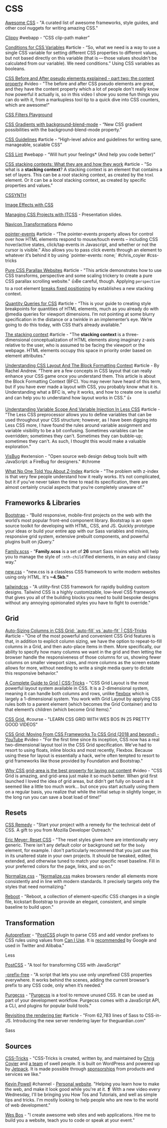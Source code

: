 # CSS

[Awesome CSS](https://github.com/awesome-css-group/awesome-css) - "A curated list of awesome frameworks, style guides, and other cool nuggets for writing amazing CSS."

[Clippy](http://bennettfeely.com/clippy/) \#webapp - “CSS clip-path maker”

[Conditions for CSS Variables](http://kizu.ru/en/fun/conditions-for-css-variables/) \#article - “So, what we need is a way to use a sin­gle CSS vari­able for set­ting dif­fer­ent CSS prop­er­ties to dif­fer­ent val­ues, but not based di­rectly on this vari­able \(that is — those val­ues shouldn't be cal­cu­lated from our vari­able\). We need con­di­tions.” Using CSS variables as booleans.

[CSS Before and After pseudo elements explained - part two: the content property](https://www.youtube.com/watch?v=xoRbkm8XgfQ) \#video - "The before and after CSS pseudo elements are great, and they have the content property which a lot of people don't really know how powerful it actually is, so in this video I show you some fun things you can do with it, from a markupless tool tip to a quick dive into CSS counters, which are awesome!"

[CSS Filters Playground](http://bennettfeely.com/filters/)

[CSS Gradients with background-blend-mode](http://bennettfeely.com/gradients/) - “New CSS gradient possibilities with the background-blend-mode property.”

[CSS Guidelines](https://cssguidelin.es) \#article - “High-level advice and guidelines for writing sane, manageable, scalable CSS”

[CSS Lint](http://csslint.net/) \#webapp - “Will hurt your feelings\* \(And help you code better\)”

[CSS stacking contexts: What they are and how they work](https://tiffanybbrown.com/2015/09/css-stacking-contexts-wtf/index.html) \#article - "So what is a **stacking context**? A stacking context is an element that contains a set of layers. This can be a _root_ stacking context, as created by the `html` element. Or it can be a _local_ stacking context, as created by specific properties and values."

[CSSYNTH](http://bennettfeely.com/cssynth/)

[Image Effects with CSS](https://bennettfeely.com/image-effects/)

[Managing CSS Projects with ITCSS](https://speakerdeck.com/dafed/managing-css-projects-with-itcss) - Presentation slides.

[Navicon Transformations](https://codepen.io/bennettfeely/pen/twbyA) \#demo

[pointer-events](https://css-tricks.com/almanac/properties/p/pointer-events/) \#article - “The pointer-events property allows for control over how HTML elements respond to mouse/touch events – including CSS hover/active states, click/tap events in Javascript, and whether or not the cursor is visible.” Also allows you to pass click events through an element to whatever it’s behind it by using \`pointer-events: none;\` \#chris\_coyier \#css-tricks

[Pure CSS Parallax Websites](https://keithclark.co.uk/articles/pure-css-parallax-websites/) \#article - "This article demonstrates how to use CSS transforms, perspective and some scaling trickery to create a pure CSS parallax scrolling website." 👍Be careful, though. Applying `perspective` to a root element [breaks fixed positioning](https://stackoverflow.com/questions/26386038/why-does-perspective-changes-fixed-position-in-css) by establishes a new stacking context.

[Quantity Queries for CSS](http://alistapart.com/article/quantity-queries-for-css) \#article - “This is your guide to creating style breakpoints for quantities of HTML elements, much as you already do with @media queries for viewport dimensions. I’m not pointing at some blurry specification in the distance or a twinkle in an implementer’s eye. We’re going to do this today, with CSS that’s already available.”

[The stacking context](https://developer.mozilla.org/en-US/docs/Web/CSS/CSS_Positioning/Understanding_z_index/The_stacking_context) \#article - "The **stacking context** is a three-dimensional conceptualization of HTML elements along imaginary z-axis relative to the user, who is assumed to be facing the viewport or the webpage. HTML elements occupy this space in priority order based on element attributes."

[Understanding CSS Layout And The Block Formatting Context](https://www.smashingmagazine.com/2017/12/understanding-css-layout-block-formatting-context/) \#article - By Rachel Andrew. “There are a few concepts in CSS layout that can really enhance your CSS game once you understand them. This article is about the Block Formatting Context \(BFC\). You may never have heard of this term, but if you have ever made a layout with CSS, you probably know what it is. Understanding what a BFC is, why it works, and how to create one is useful and can help you to understand how layout works in CSS.” 👍

[Understanding Variable Scope And Variable Injection In Less CSS](https://www.bennadel.com/blog/2642-understanding-variable-scope-and-variable-injection-in-less-css.htm) \#article - "The Less CSS preprocessor allows you to define variables that can be used throughout your CSS structure; however, as I have been digging into Less CSS more, I have found the rules around variable assignment and variable visibility to be a bit confusing. Sometimes variables can be overridden; sometimes they can't. Sometimes they can bubble-up; sometimes they can't. As such, I thought this would make a valuable exploration."

[VisBug](https://chrome.google.com/webstore/detail/visbug/cdockenadnadldjbbgcallicgledbeoc) \#extension - "Open source web design debug tools built with JavaScript: a FireBug for designers." \#chrome

[What No One Told You About Z-Index](https://philipwalton.com/articles/what-no-one-told-you-about-z-index/) \#article - "The problem with z-index is that very few people understand how it really works. It’s not complicated, but it if you’ve never taken the time to read its specification, there are almost certainly crucial aspects that you’re completely unaware of."

## Frameworks & Libraries

[Bootstrap](https://getbootstrap.com/) - “Build responsive, mobile-first projects on the web with the world’s most popular front-end component library. Bootstrap is an open source toolkit for developing with HTML, CSS, and JS. Quickly prototype your ideas or build your entire app with our Sass variables and mixins, responsive grid system, extensive prebuilt components, and powerful plugins built on jQuery.”

[Family.scss](https://lukyvj.github.io/family.scss/) - "**Family.scss** is a set of **26** smart Sass mixins which will help you to manage the style of `:nth-child`’ified elements, in an easy and classy way."

[new.css](https://newcss.net/) - "new.css is a classless CSS framework to write modern websites using only HTML. It's **~4.5kb."**

[tailwindcss](https://tailwindcss.com/) - "A utility-first CSS framework for rapidly building custom designs. Tailwind CSS is a highly customizable, low-level CSS framework that gives you all of the building blocks you need to build bespoke designs without any annoying opinionated styles you have to fight to override."

## Grid

[Auto-Sizing Columns in CSS Grid: \`auto-fill\` vs \`auto-fit\` \| CSS-Tricks](https://css-tricks.com/auto-sizing-columns-css-grid-auto-fill-vs-auto-fit/) \#article - "One of the most powerful and convenient CSS Grid features is that, in addition to explicit column sizing, we have the option to repeat-to-fill columns in a Grid, and then auto-place items in them. More specifically, our ability to specify how many columns we want in the grid and then letting the browser handle the responsiveness of those columns for us, showing fewer columns on smaller viewport sizes, and more columns as the screen estate allows for more, without needing to write a single media query to dictate this responsive behavior."

[A Complete Guide to Grid \| CSS-Tricks](https://css-tricks.com/snippets/css/complete-guide-grid/) - "CSS Grid Layout is the most powerful layout system available in CSS. It is a 2-dimensional system, meaning it can handle both columns and rows, unlike [flexbox](https://css-tricks.com/snippets/css/a-guide-to-flexbox/) which is largely a 1-dimensional system. You work with Grid Layout by applying CSS rules both to a parent element \(which becomes the Grid Container\) and to that element’s children \(which become Grid Items\)."

[CSS Grid.](https://cssgrid.io/) \#course - "LEARN CSS GRID WITH WES BOS IN 25 PRETTY GOOD VIDEOS"

[CSS Grid: Moving From CSS Frameworks To CSS Grid \(2018 and beyond\) - YouTube](https://www.youtube.com/watch?v=paMmgo4MhQ8) \#video - "For the first time since its inception, CSS now has a real two-dimensional layout tool in the CSS Grid specification. We’ve had to resort to using floats, inline blocks and most recently, Flexbox. Because using these for layout is essentially a hack, we’re often tempted to resort to grid frameworks like those provided by Foundation and Bootstrap."

[Why CSS grid-area is the best property for laying out content](https://www.youtube.com/watch?v=duH4DLq5yoo) \#video - "CSS Grid is amazing, and grid-area just make it so much better. When grid first launched I loved the idea of grid areas, but didn't get fully on board as it seemed like a little too much work... but once you start actually using them on a regular basis, you realize that while the initial setup in slightly longer, in the long run you can save a boat load of time!"

## Resets

[CSS Remedy](https://github.com/mozdevs/cssremedy) - "Start your project with a remedy for the technical debt of CSS. A gift to you from Mozilla Developer Outreach."

[Eric Meyer: Reset CSS](https://meyerweb.com/eric/tools/css/reset/) - "The reset styles given here are intentionally very generic. There isn't any default color or background set for the `body` element, for example. I don't particularly recommend that you just use this in its unaltered state in your own projects. It should be tweaked, edited, extended, and otherwise tuned to match your specific reset baseline. Fill in your preferred colors for the page, links, and so on."

[Normalize.css](https://necolas.github.io/normalize.css/) - "[Normalize.css](https://github.com/necolas/normalize.css/) makes browsers render all elements more consistently and in line with modern standards. It precisely targets only the styles that need normalizing."

[Reboot](https://getbootstrap.com/docs/4.0/content/reboot/) - "Reboot, a collection of element-specific CSS changes in a single file, kickstart Bootstrap to provide an elegant, consistent, and simple baseline to build upon."

## Transformation

[Autoprefixer](https://github.com/postcss/autoprefixer) - "[PostCSS](https://github.com/postcss/postcss) plugin to parse CSS and add vendor prefixes to CSS rules using values from [Can I Use](https://caniuse.com/). It is [recommended](https://developers.google.com/web/tools/setup/setup-buildtools#dont_trip_up_with_vendor_prefixes) by Google and used in Twitter and Alibaba."

Less

[PostCSS](https://postcss.org/) - "A tool for transforming CSS with JavaScript"

[-prefix-free](https://github.com/LeaVerou/prefixfree) - "A script that lets you use only unprefixed CSS properties everywhere. It works behind the scenes, adding the current browser’s prefix to any CSS code, only when it’s needed."

[Purgecss](https://www.purgecss.com/) - "[Purgecss](https://github.com/FullHuman/purgecss) is a tool to remove unused CSS. It can be used as part of your development workflow. Purgecss comes with a JavaScript API, a CLI, and plugins for popular build tools."

[Revisiting the rendering tier](https://www.theguardian.com/info/2019/apr/04/revisiting-the-rendering-tier) \#article - "From 62,783 lines of Sass to CSS-in-JS. Introducing the new server rendering layer for theguardian.com"

Sass

## Sources

[CSS-Tricks](https://css-tricks.com/) - "CSS-Tricks is created, written by, and maintained by [Chris Coyier](https://chriscoyier.net/) and [a team](https://css-tricks.com/about/) of swell people. It is built on WordPress and powered up by [Jetpack](https://css-tricks.com/jetpack/). It is made possible through [sponsorships](https://css-tricks.com/advertising/) from products and services we like."

[Kevin Powell](https://www.youtube.com/user/KepowOb/featured) \#channel - [Personal website](https://www.kevinpowell.co/). "Helping you learn how to make the web, and make it look good while you're at it. ❡ With a new video every Wednesday, I'll be bringing you How Tos and Tutorials, and well as simple tips and tricks. I'm mostly looking to help people who are new to the world of web development."

[Wes Bos](https://wesbos.com/) - "I create awesome web sites and web applications. Hire me to build you a website, teach you to code or speak at your event."

